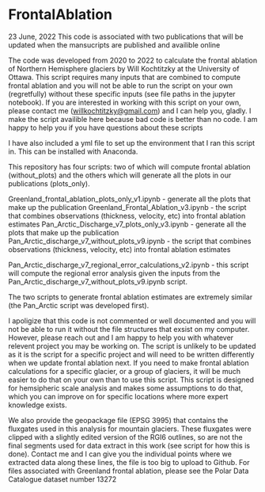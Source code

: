 # FrontalAblation
23 June, 2022
This code is associated with two publications that will be updated when the mansucripts are published and availible online

The code was developed from 2020 to 2022 to calculate the frontal ablation of Northern Hemisphere glaciers by Will Kochtitzky at the University of Ottawa.
This script requires many inputs that are combined to compute frontal ablation and you will not be able to run the script on your own (regretfully) without these specific inputs (see file paths in the jupyter notebook).
If you are interested in working with this script on your own, please contact me (willkochtitzky@gmail.com) and I can help you, gladly.
I make the script availible here because bad code is better than no code. I am happy to help you if you have questions about these scripts

I have also included a yml file to set up the environment that I ran this script in. This can be installed with Anaconda.

This repository has four scripts: two of which will compute frontal ablation (without_plots) and the others which will generate all the plots in our publications (plots_only).

Greenland_frontal_ablation_plots_only_v1.ipynb - generate all the plots that make up the publication
Greenland_Frontal_Ablation_v3.ipynb - the script that combines observations (thickness, velocity, etc) into frontal ablation estimates
Pan_Arctic_Discharge_v7_plots_only_v3.ipynb - generate all the plots that make up the publication
Pan_Arctic_discharge_v7_without_plots_v9.ipynb - the script that combines observations (thickness, velocity, etc) into frontal ablation estimates

Pan_Arctic_discharge_v7_regional_error_calculations_v2.ipynb - this script will compute the regional error analysis given the inputs from the Pan_Arctic_discharge_v7_without_plots_v9.ipynb script.

The two scripts to generate frontal ablation estimates are extremely similar (the Pan_Arctic script was developed first).

I apoligize that this code is not commented or well documented and you will not be able to run it without the file structures that exsist on my computer. However, please reach out and I am happy to help you with whatever relevent project you may be working on.
The script is unlikely to be updated as it is the script for a specific project and will need to be written differently when we update frontal ablation next.
If you need to make frontal ablation calculations for a specific glacier, or a group of glaciers, it will be much easier to do that on your own than to use this script. This script is designed for hemsipheric scale analysis and makes some assumptions to do that, which you can improve on for specific locations where more expert knowledge exists.

We also provide the geopackage file (EPSG 3995) that contains the fluxgates used in this analysis for mountain glaciers. These fluxgates were clipped with a slightly edited version of the RGI6 outlines, so are not the final segments used for data extract in this work (see script for how this is done). Contact me and I can give you the individual points where we extracted data along these lines, the file is too big to upload to Github.
For files associated with Greenland frontal ablation, please see the Polar Data Catalogue dataset number 13272
